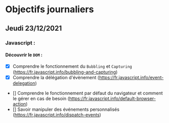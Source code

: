 # Objectifs journaliers

## Jeudi 23/12/2021

### Javascript :

  #### Découvrir le `DOM` :

* [x] Comprendre le fonctionnement du `Bubbling` et `Capturing` (https://fr.javascript.info/bubbling-and-capturing)
* [x] Comprendre la délégation d'évènement (https://fr.javascript.info/event-delegation)
* [] Comprendre le fonctionnement par défaut du navigateur et comment le gérer en cas de besoin (https://fr.javascript.info/default-browser-action)
* [] Savoir manipuler des événements personnalisés (https://fr.javascript.info/dispatch-events)



